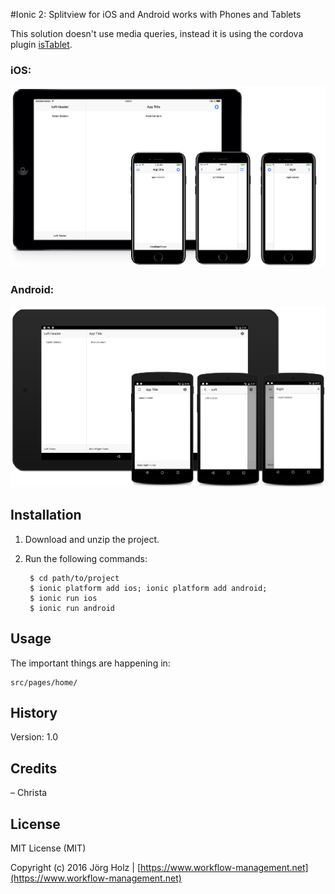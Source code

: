 #Ionic 2: Splitview for iOS and Android works with Phones and Tablets

This solution doesn't use media queries, instead it is using the cordova plugin [isTablet](https://github.com/dpa99c/phonegap-istablet).


### iOS:
![iOS iPad and iPhone](doc_images/ios_splitview.png)

### Android:
![iOS iPad and iPhone](doc_images/android_splitview.png)


## Installation

1. Download and unzip the project.

2. Run the following commands:

	    $ cd path/to/project
	    $ ionic platform add ios; ionic platform add android;
	    $ ionic run ios
		$ ionic run android

   
## Usage

The important things are happening in:

	src/pages/home/

## History

Version: 1.0

## Credits

– Christa


## License

MIT License (MIT)

Copyright (c) 2016 Jörg Holz | [https://www.workflow-management.net](https://www.workflow-management.net)